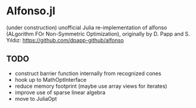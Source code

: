# Alfonso.jl
(under construction) unofficial Julia re-implementation of alfonso (ALgorithm FOr Non-Symmetric Optimization), originally by D. Papp and S. Yıldız: https://github.com/dpapp-github/alfonso

## TODO
- construct barrier function internally from recognized cones
- hook up to MathOptInterface
- reduce memory footprint (maybe use array views for iterates)
- improve use of sparse linear algebra
- move to JuliaOpt
